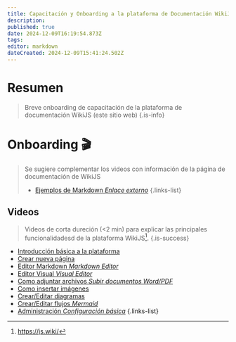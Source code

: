 ```yaml
---
title: Capacitación y Onboarding a la plataforma de Documentación WikiJS
description: 
published: true
date: 2024-12-09T16:19:54.873Z
tags: 
editor: markdown
dateCreated: 2024-12-09T15:41:24.502Z
---
```


# Resumen

> Breve onboarding de capacitación de la plataforma de documentación WikiJS (este sitio web)
{.is-info}

# Onboarding 🎬

> Se sugiere complementar los videos con información de la página de documentación de WikiJS
> - [Ejemplos de Markdown *Enlace externo*](https://docs.requarks.io/en/editors/markdown)
{.links-list}
<!-- {blockquote:.is-warning} -->

## Videos

> 
> Videos de corta dureción (<2 min) para explicar las principales funcionalidadesd de la plataforma WikiJS[^1].
{.is-success}

- [Introducción básica a la plataforma](https://youtu.be/zedpbek_8NU)
- [Crear nueva página](https://youtu.be/kXSk21an72o)
- [Editor Markdown *Markdown Editor*](https://youtu.be/0g2AjKr-S5g)
- [Editor Visual *Visual Editor*](https://youtu.be/Oazqnu9Ixqg)
- [Como adjuntar archivos *Subir documentos Word/PDF*](https://youtu.be/3zgLbAx97TE)
- [Como insertar imágenes](https://youtu.be/VVBrKGzZP4k)
- [Crear/Editar diagramas](https://youtu.be/OZfHC4JeV_Q)
- [Crear/Editar flujos *Mermaid*](https://youtu.be/FYl4zMwiWo0)
- [Administración *Configuración básica*](administracion)
{.links-list}

[^1]: https://js.wiki/